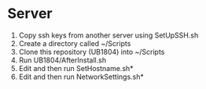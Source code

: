 # Server
1. Copy ssh keys from another server using SetUpSSH.sh
2. Create a directory called ~/Scripts
3. Clone this repository (UB1804) into ~/Scripts
4. Run UB1804/AfterInstall.sh 
5. Edit and then run SetHostname.sh*
6. Edit and then run NetworkSettings.sh*

